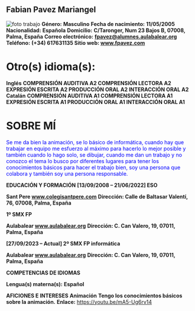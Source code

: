## Fabian Pavez Mariangel

![foto trabajo](https://cdn.openart.ai/stable_diffusion/2c302c0a1def5a7b1d41a04ffac3351ad825a0bb_2000x2000.webp)
__**Género:**__ **Masculino** __**Fecha de nacimiento:**__ **11/05/2005**
__**Nacionalidad:**__ **Española**
__**Domicilio:**__ **C/Taronger, Num 23 Bajos B, 07008, Palma, España**
__**Correo electrónico:**__ **fpavez@alumnes.aulabalear.org**
__**Teléfono:**__ **(+34) 617631135 Sitio web: www.fpavez.com**

# Otro(s) idioma(s):
__**Inglés**__
**COMPRENSIÓN AUDITIVA A2 COMPRENSIÓN LECTORA A2 EXPRESIÓN ESCRITA A2
PRODUCCIÓN ORAL A2 INTERACCIÓN ORAL A2**
__**Catalán**__
**COMPRENSIÓN AUDITIVA A1 COMPRENSIÓN LECTORA A1 EXPRESIÓN ESCRITA A1
PRODUCCIÓN ORAL A1 INTERACCIÓN ORAL A1**

# SOBRE MÍ

<span style="color:blue">Se me da bien la animación, se lo básico de informática, cuando hay que trabajar
en equipo me esfuerzo al máximo para hacerlo lo mejor posible y también
cuando lo hago solo, se dibujar, cuando me dan un trabajo y no conozco el tema
lo busco por diferentes lugares para tener los conocimientos básicos para hacer
el trabajo bien, soy una persona que colabora y también soy una persona
responsable.</span>

**EDUCACIÓN Y FORMACIÓN**
**[13/09/2008 – 21/06/2022] ESO**

__Sant Pere www.colegisantpere.com__
__Dirección: Calle de Baltasar Valentí, 76, 07008, Palma, España__

**1º SMX FP**

__Aulabalear www.aulabalear.org__
__Dirección: C. Can Valero, 19, 07011, Palma, España__

**[27/09/2023 – Actual] 2º SMX FP informática**

__Aulabalear www.aulabalear.org__
__Dirección: C. Can Valero, 19, 07011, Palma, España__

**COMPETENCIAS DE IDIOMAS**

**Lengua(s) materna(s):** __Español__

**AFICIONES E INTERESES**
__Animación__
__Tengo los conocimientos básicos sobre la animación.__
**Enlace:** https://youtu.be/mA5-Ug6rv14
